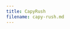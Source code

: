 ```yaml
---
title: CapyRush
filename: capy-rush.md
---
```

<!doctype html><html lang="en"><style media="screen">@font-face {
        font-family: font1;
        src: url('src/assets/RubikDoodleShadow-Regular.ttf');
        font-weight:400;
        font-weight:normal;
      }</style><head><meta charset="UTF-8"/><meta name="viewport" content="width=device-width,initial-scale=1,minimum-scale=1,maximum-scale=1,user-scalable=no,viewport-fit=cover"/><meta http-equiv="X-UA-Compatible" content="ie=edge"/><meta name="theme-color" content="#000000"/><link rel="manifest" href="./manifest.json"/><meta name="mobile-web-app-capable" content="yes"/><meta name="apple-mobile-web-app-capable" content="yes"/><meta name="application-name" content="CapyRush"/><meta name="apple-mobile-web-app-title" content="CapyRush"/><meta name="msapplication-starturl" content="./"/><link rel="icon" type="image/png" sizes="192x192" href="./icons/icons-192.png"/><link rel="apple-touch-icon" type="image/png" sizes="192x192" href="./icons/icons-192.png"/><link rel="icon" type="image/png" sizes="512x512" href="./icons/icons-512.png"/><link rel="apple-touch-icon" type="image/png" sizes="512x512" href="./icons/icons-512.png"/><link rel="shortcut icon" href="./favicon.ico" type="image/x-icon"/><title>CapyRush</title><style>html,
      body {
        height: 100%;
        margin: 0;
        background-color: #000000;
      }</style><div style="font-family:font1; position:absolute; left:-1000px; visibility:hidden;">.</div><noscript>Please enable javascript to continue using this application.</noscript><script defer="defer" src="vendors.78fc15d6c9fccb418f8f.bundle.js"></script><script defer="defer" src="main.838b03522971bd715be8.bundle.js"></script></head><body><div id="phaser-game"></div></body></html>